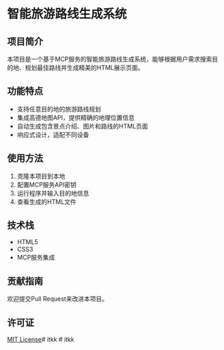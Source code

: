 # 智能旅游路线生成系统

## 项目简介
本项目是一个基于MCP服务的智能旅游路线生成系统，能够根据用户需求搜索目的地、规划最佳路线并生成精美的HTML展示页面。

## 功能特点
- 支持任意目的地的旅游路线规划
- 集成高德地图API，提供精确的地理位置信息
- 自动生成包含景点介绍、图片和路线的HTML页面
- 响应式设计，适配不同设备

## 使用方法
1. 克隆本项目到本地
2. 配置MCP服务API密钥
3. 运行程序并输入目的地信息
4. 查看生成的HTML文件

## 技术栈
- HTML5
- CSS3
- MCP服务集成

## 贡献指南
欢迎提交Pull Request来改进本项目。

## 许可证
[MIT License](LICENSE)#   i t k k  
 #   i t k k  
 